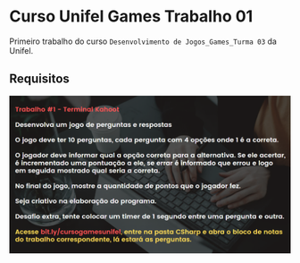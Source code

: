# Curso Unifel Games Trabalho 01

Primeiro trabalho do curso `Desenvolvimento de Jogos_Games_Turma 03` da Unifel.

## Requisitos

![alt text](<Readme src/png/image.png>)
